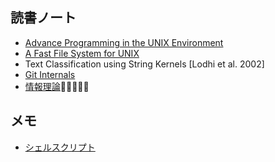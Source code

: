 ## 読書ノート

* [Advance Programming in the UNIX Environment](./apue)
* [A Fast File System for UNIX](./fastfilesystemforunix)
* Text Classification using String Kernels [Lodhi et al. 2002]
* [Git Internals](./git_internals)
* [情報理論](./infromationtheory)

## メモ

* [シェルスクリプト](scripts)
<!--stackedit_data:
eyJoaXN0b3J5IjpbLTExODQ4MzczMjMsNzM5ODE0MTM4LC0xMT
U1ODI1NTI5LDYwMzQ5MDkzXX0=
-->